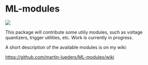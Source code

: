 # ML-modules

![](https://github.com/martin-lueders/ML-modules/blob/master/images/ML_modules.png)

This package will contribute some utiliy modules, such as voltage quantizers, trigger utilities, etc.
Work is currently in progress.

A short description of the available modules is on my wiki:

https://github.com/martin-lueders/ML-modules/wiki

